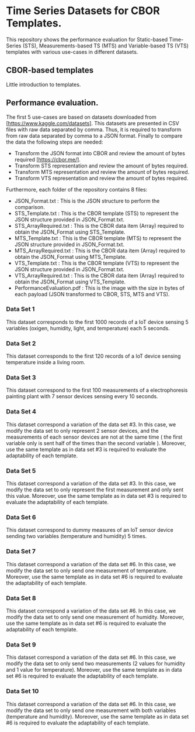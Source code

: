 # Time Series Datasets for CBOR Templates.

This repository shows the performance evaluation for Static-based Time-Series (STS), Measurements-based TS (MTS) and Variable-based TS (VTS) templates with various use-cases in different datasets.

## CBOR-based templates
Little introduction to templates.


## Performance evaluation.

The first 5 use-cases are based on datasets downloaded from [https://www.kaggle.com/datasets]. This datasets are presented in CSV files with raw data separated by comma. Thus, it is required to transform from raw data separated by comma to a JSON format. Finally to compare the data the following steps are needed:   


- Transform the JSON format into CBOR and review the amount of bytes required [https://cbor.me/].
- Transform STS representation and review the amount of bytes required.
- Transform MTS representation and review the amount of bytes required.
- Transform VTS representation and review the amount of bytes required.

Furthermore, each folder of the repository contains 8 files:

- JSON_Format.txt : This is the JSON structure to perform the comparison.
- STS_Template.txt : This is the CBOR template (STS) to represent the JSON structure provided in JSON_Format.txt.
- STS_ArrayRequired.txt : This is the CBOR data item (Array) required to obtain the JSON_Format using STS_Template.
- MTS_Template.txt : This is the CBOR template (MTS) to represent the JSON structure provided in JSON_Format.txt.
- MTS_ArrayRequired.txt : This is the CBOR data item (Array) required to obtain the JSON_Format using MTS_Template.
- VTS_Template.txt : This is the CBOR template (VTS) to represent the JSON structure provided in JSON_Format.txt.
- VTS_ArrayRequired.txt : This is the CBOR data item (Array) required to obtain the JSON_Format using VTS_Template.
- PerformanceEvaluation.pdf : This is the image with the size in bytes of each payload (JSON transformed to CBOR, STS, MTS and VTS).

### Data Set 1
This dataset corresponds to the first 1000 records of a IoT device sensing 5 variables (oxigen, humidity, light, and temperature) each 5 seconds.

### Data Set 2
This dataset corresponds to the first 120 records of a IoT device sensing temperature inside a living room.

### Data Set 3
This dataset correspond to the first 100 measurements of a electrophoresis painting plant with 7 sensor devices sensing every 10 seconds.

### Data Set 4
This dataset correspond a variation of the data set #3. In this case, we modify the data set to only represent 2 sensor devices, and the measurements of each sensor devices are not at the same time ( the first variable only is sent half of the times than the second variable ). Moreover, use the same template as in data set #3 is required to evaluate the adaptability of each template. 

### Data Set 5
This dataset correspond a variation of the data set #3. In this case, we modify the data set to only represent the first measurement and only sent this value. Moreover, use the same template as in data set #3 is required to evaluate the adaptability of each template. 

### Data Set 6
This dataset correspond to dummy measures of an IoT sensor device sending two variables (temperature and humidity) 5 times.

### Data Set 7
This dataset correspond a variation of the data set #6. In this case, we modify the data set to only send one measurement of temperature. Moreover, use the same template as in data set #6 is required to evaluate the adaptability of each template. 

### Data Set 8
This dataset correspond a variation of the data set #6. In this case, we modify the data set to only send one measurement of humidity. Moreover, use the same template as in data set #6 is required to evaluate the adaptability of each template.

### Data Set 9
This dataset correspond a variation of the data set #6. In this case, we modify the data set to only send two measurements (2 values for humidity and 1 value for temperature). Moreover, use the same template as in data set #6 is required to evaluate the adaptability of each template. 

### Data Set 10
This dataset correspond a variation of the data set #6. In this case, we modify the data set to only send one measurement with both variables (temperature and humidity). Moreover, use the same template as in data set #6 is required to evaluate the adaptability of each template. 
